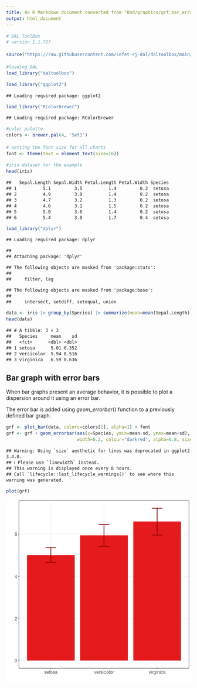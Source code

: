 ```yaml
---
title: An R Markdown document converted from "Rmd/graphics/grf_bar_error.ipynb"
output: html_document
---
```



```r
# DAL ToolBox
# version 1.1.727

source("https://raw.githubusercontent.com/cefet-rj-dal/daltoolbox/main/jupyter.R")

#loading DAL
load_library("daltoolbox") 
```


```r
load_library("ggplot2")
```

```
## Loading required package: ggplot2
```

```r
load_library("RColorBrewer")
```

```
## Loading required package: RColorBrewer
```

```r
#color palette
colors <- brewer.pal(4, 'Set1')

# setting the font size for all charts
font <- theme(text = element_text(size=16))
```


```r
#iris dataset for the example
head(iris)
```

```
##   Sepal.Length Sepal.Width Petal.Length Petal.Width Species
## 1          5.1         3.5          1.4         0.2  setosa
## 2          4.9         3.0          1.4         0.2  setosa
## 3          4.7         3.2          1.3         0.2  setosa
## 4          4.6         3.1          1.5         0.2  setosa
## 5          5.0         3.6          1.4         0.2  setosa
## 6          5.4         3.9          1.7         0.4  setosa
```


```r
load_library("dplyr")
```

```
## Loading required package: dplyr
```

```
## 
## Attaching package: 'dplyr'
```

```
## The following objects are masked from 'package:stats':
## 
##     filter, lag
```

```
## The following objects are masked from 'package:base':
## 
##     intersect, setdiff, setequal, union
```

```r
data <- iris |> group_by(Species) |> summarize(mean=mean(Sepal.Length), sd=sd(Sepal.Length))
head(data)
```

```
## # A tibble: 3 × 3
##   Species     mean    sd
##   <fct>      <dbl> <dbl>
## 1 setosa      5.01 0.352
## 2 versicolor  5.94 0.516
## 3 virginica   6.59 0.636
```

## Bar graph with error bars
When bar graphs present an average behavior, it is possible to plot a dispersion around it using an error bar.

The error bar is added using $geom\_errorbar()$ function to a previously defined bar graph. 


```r
grf <- plot_bar(data, colors=colors[1], alpha=1) + font
grf <- grf + geom_errorbar(aes(x=Species, ymin=mean-sd, ymax=mean+sd), 
                           width=0.2, colour="darkred", alpha=0.8, size=1.1) 
```

```
## Warning: Using `size` aesthetic for lines was deprecated in ggplot2 3.4.0.
## ℹ Please use `linewidth` instead.
## This warning is displayed once every 8 hours.
## Call `lifecycle::last_lifecycle_warnings()` to see where this warning was generated.
```

```r
plot(grf)
```

![plot of chunk unnamed-chunk-5](fig/grf_bar_error/unnamed-chunk-5-1.png)

